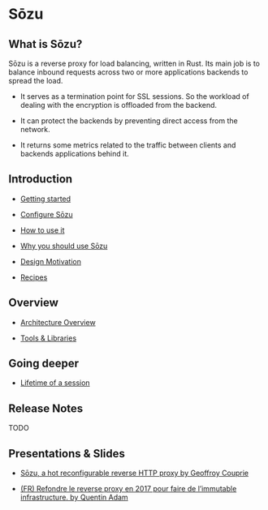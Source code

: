 # Sōzu

## What is Sōzu?

Sōzu is a reverse proxy for load balancing, written in Rust. Its main job is to balance inbound requests across two or more applications backends to spread the load.

* It serves as a termination point for SSL sessions. So the workload of dealing with the encryption is offloaded from the backend.

* It can protect the backends by preventing direct access from the network.

* It returns some metrics related to the traffic between clients and backends applications behind it.

## Introduction

* [Getting started][gs]

* [Configure Sōzu][cg]

* [How to use it][hw]

* [Why you should use Sōzu][ws]

* [Design Motivation][dm]

* [Recipes][r]

## Overview

* [Architecture Overview][ar]

* [Tools & Libraries][tl]

## Going deeper


* [Lifetime of a session][li]

## Release Notes

TODO

## Presentations & Slides

* [Sōzu, a hot reconfigurable reverse HTTP proxy by Geoffroy Couprie](https://youtu.be/y4NdVW9sHtU)

* [(FR) Refondre le reverse proxy en 2017 pour faire de l’immutable infrastructure. by Quentin Adam](https://youtu.be/uv3BG1J8YKc)

[gs]: ./getting_started.md
[cg]: ./configure.md
[hw]: ./how_to_use.md
[dm]: ./design_motivation.md
[ar]: ./architecture.md
[tl]: ./tools_libraries.md
[ws]: ./why_you_should_use.md
[r]: ./recipes.md
[li]: ./lifetime_of_a_session.md
